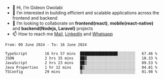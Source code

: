 - 👋 Hi, I’m Gideon Owolabi
- 👀 I’m interested in building efficient and scalable applications across the frontend and backend
- 💞️ I’m looking to collaborate on <b>frontend(react)</b>, <b>mobile(react-native)</b> and <b>backend(Nodejs, Laravel)</b> projects
- 📫 How to reach me <a href="mailto:gideoniyin2021@gmail.com">Mail</a>, <a href="https://www.linkedin.com/in/gideon-owolabi-9b667a232/">LinkedIn</a> and <a href="https://wa.me/2348055377085">Whatsapp</a>

<!---
gude1/gude1 is a ✨ special ✨ repository because its `README.md` (this file) appears on your GitHub profile.
You can click the Preview link to take a look at your changes.
--->

<!--START_SECTION:waka-->

```txt
From: 09 June 2024 - To: 16 June 2024

TypeScript        16 hrs 57 mins  █████████████████░░░░░░░░   67.46 %
JSON              2 hrs 35 mins   ██▓░░░░░░░░░░░░░░░░░░░░░░   10.33 %
JavaScript        2 hrs 23 mins   ██▒░░░░░░░░░░░░░░░░░░░░░░   09.53 %
Java Properties   1 hr 12 mins    █▒░░░░░░░░░░░░░░░░░░░░░░░   04.81 %
TSConfig          29 mins         ▒░░░░░░░░░░░░░░░░░░░░░░░░   01.98 %
```

<!--END_SECTION:waka-->
